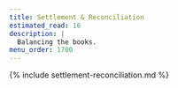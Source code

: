 ```yaml
---
title: Settlement & Reconciliation
estimated_read: 16
description: |
  Balancing the books.
menu_order: 1700
---
```


{% include settlement-reconciliation.md %}
